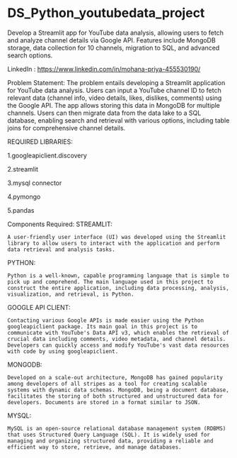 # DS_Python_youtubedata_project
Develop a Streamlit app for YouTube data analysis, allowing users to fetch and analyze channel details via Google API. Features include MongoDB storage, data collection for 10 channels, migration to SQL, and advanced search options.

LinkedIn : https://www.linkedin.com/in/mohana-priya-455530190/

Problem Statement:
  The problem entails developing a Streamlit application for YouTube data analysis. Users can input a YouTube channel ID to fetch relevant data (channel info, video details, likes, dislikes, comments) using the Google API. The app allows storing this data in MongoDB for multiple channels. Users can then migrate data from the data lake to a SQL database, enabling search and retrieval with various options, including table joins for comprehensive channel details.

REQUIRED LIBRARIES:

1.googleapiclient.discovery

2.streamlit

3.mysql connector

4.pymongo

5.pandas

Components Required:
STREAMLIT: 

	A user-friendly user interface (UI) was developed using the Streamlit library to allow users to interact with the application and perform data retrieval and analysis tasks.
PYTHON:

	Python is a well-known, capable programming language that is simple to pick up and comprehend. The main language used in this project to construct the entire application, including data processing, analysis, visualization, and retrieval, is Python.
GOOGLE API CLIENT: 

	Contacting various Google APIs is made easier using the Python googleapiclient package. Its main goal in this project is to communicate with YouTube's Data API v3, which enables the retrieval of crucial data including comments, video metadata, and channel details. Developers can quickly access and modify YouTube's vast data resources with code by using googleapiclient. 
 MONGODB: 
 
 	Developed on a scale-out architecture, MongoDB has gained popularity among developers of all stripes as a tool for creating scalable systems with dynamic data schemas. MongoDB, being a document database, facilitates the storing of both structured and unstructured data for developers. Documents are stored in a format similar to JSON.
MYSQL:

 	MySQL is an open-source relational database management system (RDBMS) that uses Structured Query Language (SQL). It is widely used for managing and organizing structured data, providing a reliable and efficient way to store, retrieve, and manage databases.
